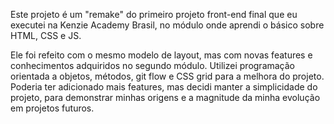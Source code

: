 Este projeto é um "remake" do primeiro projeto front-end final que eu executei na Kenzie Academy Brasil, no módulo onde aprendi o básico sobre HTML, CSS e JS.

Ele foi refeito com o mesmo modelo de layout, mas com novas features e conhecimentos adquiridos no segundo módulo. Utilizei programação orientada a objetos, métodos, git flow e CSS grid para a melhora do projeto. Poderia ter adicionado mais features, mas decidi manter a simplicidade do projeto, para demonstrar minhas origens e a magnitude da minha evolução em projetos futuros.

